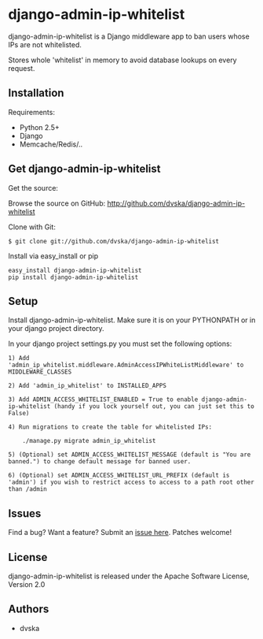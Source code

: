 django-admin-ip-whitelist
====
django-admin-ip-whitelist is a Django middleware app to ban users whose IPs are not whitelisted.

Stores whole 'whitelist' in memory to avoid database lookups on every request. 


Installation
------------

Requirements:

* Python 2.5+
* Django
* Memcache/Redis/.. 

Get django-admin-ip-whitelist 
--------

Get the source:

Browse the source on GitHub: <http://github.com/dvska/django-admin-ip-whitelist>

Clone with Git:

    $ git clone git://github.com/dvska/django-admin-ip-whitelist


Install via easy_install or pip

    easy_install django-admin-ip-whitelist
    pip install django-admin-ip-whitelist


Setup
------
Install django-admin-ip-whitelist. Make sure it is on your PYTHONPATH or in your django project directory.

In your django project settings.py you must set the following options:

    1) Add 'admin_ip_whitelist.middleware.AdminAccessIPWhiteListMiddleware' to MIDDLEWARE_CLASSES

    2) Add 'admin_ip_whitelist' to INSTALLED_APPS

    3) Add ADMIN_ACCESS_WHITELIST_ENABLED = True to enable django-admin-ip-whitelist (handy if you lock yourself out, you can just set this to False)

    4) Run migrations to create the table for whitelisted IPs:

        ./manage.py migrate admin_ip_whitelist

    5) (Optional) set ADMIN_ACCESS_WHITELIST_MESSAGE (default is "You are banned.") to change default message for banned user.
	
	6) (Optional) set ADMIN_ACCESS_WHITELIST_URL_PREFIX (default is 'admin') if you wish to restrict access to access to a path root other than /admin
	
	

Issues
------
Find a bug? Want a feature? Submit an [issue
here](http://github.com/dvska/django-admin-ip-whitelist/issues). Patches welcome!

License
------
django-admin-ip-whitelist is released under the Apache Software License, Version 2.0


Authors
-------
 * dvska
